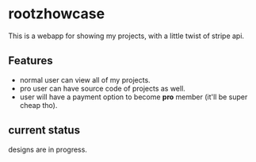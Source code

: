 # rootzhowcase

This is a webapp for showing my projects, with a little twist of stripe api.

## Features

* normal user can view all of my projects.
* pro user can have source code of projects as well.
* user will have a payment option to become **pro** member (it'll be super cheap tho).

## current status

designs are in progress.
